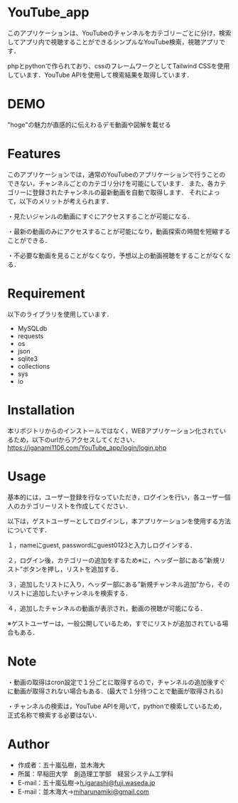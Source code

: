 # YouTube_app

このアプリケーションは、YouTubeのチャンネルをカテゴリーごとに分け，検索してアプリ内で視聴することができるシンプルなYouTube検索，視聴アプリです．

phpとpythonで作られており、cssのフレームワークとしてTailwind CSSを使用しています．YouTube APIを使用して検索結果を取得しています．

# DEMO
 
"hoge"の魅力が直感的に伝えわるデモ動画や図解を載せる
 
# Features

このアプリケーションでは，通常のYouTubeのアプリケーションで行うことのできない，チャンネルごとのカテゴリ分けを可能にしています．
また，各カテゴリーに登録されたチャンネルの最新動画を自動で取得します．
それによって，以下のメリットが考えられます．  

・見たいジャンルの動画にすぐにアクセスすることが可能になる．  

・最新の動画のみにアクセスすることが可能になり，動画探索の時間を短縮することができる．  

・不必要な動画を見ることがなくなり，予想以上の動画視聴をすることがなくなる．  
 
# Requirement

以下のライブラリを使用しています．
 
* MySQLdb
* requests
* os
* json
* sqlite3
* collections
* sys
* io


# Installation

本リポジトリからのインストールではなく，WEBアプリケーション化されているため，以下のurlからアクセスしてください． 
<https://iganami1106.com/YouTube_app/login/login.php>
 
# Usage

基本的には，ユーザー登録を行なっていただき，ログインを行い，各ユーザー個人のカテゴリーリストを作成してください．

以下は，ゲストユーザーとしてログインし，本アプリケーションを使用する方法についてです．

１，nameにguest, passwordにguest0123と入力しログインする．

２，ログイン後，カテゴリーの追加をするため※に，ヘッダー部にある”新規リスト”ボタンを押し，リストを追加する．

３，追加したリストに入り，ヘッダー部にある”新規チャンネル追加”から，そのリストに追加したいチャンネルを検索する．

４，追加したチャンネルの動画が表示され，動画の視聴が可能になる．

※ゲストユーザーは，一般公開しているため，すでにリストが追加されている場合もある．

# Note

・動画の取得はcron設定で１分ごとに取得するので，チャンネルの追加後すぐに動画が取得されない場合もある．(最大で１分待つことで動画が取得される)
 
・チャンネルの検索は，YouTube APIを用いて，pythonで検索しているため，正式名称で検索する必要はない．

# Author
 
* 作成者：五十嵐弘樹，並木海大
* 所属：早稲田大学　創造理工学部　経営システム工学科
* E-mail：五十嵐弘樹→h.igarashi@fuji.waseda.jp
* E-mail：並木海大→miharunamiki@gmail.com
 
